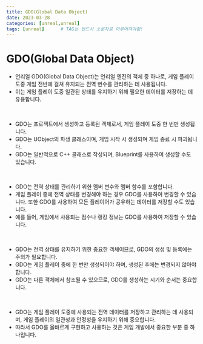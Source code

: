 ```yaml
---
title: GDO(Global Data Object)
date: 2023-03-28
categories: [unreal,unreal]
tags: [unreal]		# TAG는 반드시 소문자로 이루어져야함!
---
```


GDO(Global Data Object)
=================

* 언리얼 GDO(Global Data Object)는 언리얼 엔진의 객체 중 하나로, 게임 플레이 도중 게임 전반에 걸쳐 유지되는 전역 변수를 관리하는 데 사용됩니다.
* 이는 게임 플레이 도중 일관된 상태를 유지하기 위해 필요한 데이터를 저장하는 데 유용합니다.

<br>

* GDO는 프로젝트에서 생성하고 등록된 객체로서, 게임 플레이 도중 한 번만 생성됩니다.
* GDO는 UObject의 파생 클래스이며, 게임 시작 시 생성되며 게임 종료 시 파괴됩니다.
* GDO는 일반적으로 C++ 클래스로 작성되며, Blueprint를 사용하여 생성할 수도 있습니다.

<br>

* GDO는 전역 상태를 관리하기 위한 멤버 변수와 멤버 함수를 포함합니다.
* 게임 플레이 중에 전역 상태를 변경해야 하는 경우 GDO를 사용하여 변경할 수 있습니다. 또한 GDO를 사용하여 모든 플레이어가 공유하는 데이터를 저장할 수도 있습니다.
* 예를 들어, 게임에서 사용되는 점수나 랭킹 정보는 GDO를 사용하여 저장할 수 있습니다.

<br>

* GDO는 전역 상태를 유지하기 위한 중요한 객체이므로, GDO의 생성 및 등록에는 주의가 필요합니다. 
* GDO는 게임 플레이 중에 한 번만 생성되어야 하며, 생성된 후에는 변경되지 않아야 합니다.
* GDO는 다른 객체에서 참조될 수 있으므로, GDO를 생성하는 시기와 순서는 중요합니다.

<br>

* GDO는 게임 플레이 도중에 사용되는 전역 데이터를 저장하고 관리하는 데 사용되며, 게임 플레이의 일관성과 안정성을 유지하기 위해 중요합니다.
* 따라서 GDO를 올바르게 구현하고 사용하는 것은 게임 개발에서 중요한 부분 중 하나입니다.